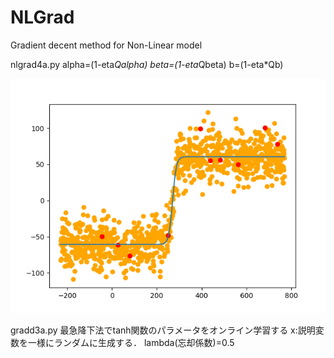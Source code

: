 # NLGrad
Gradient decent method for Non-Linear model

nlgrad4a.py
alpha=(1-eta*Qalpha)
beta=(1-eta*Qbeta)
b=(1-eta*Qb)

<img src='https://github.com/HondaLab/NLGrad/blob/honda/pics/sample4a.png' width=600>

gradd3a.py
最急降下法でtanh関数のパラメータをオンライン学習する
x:説明変数を一様にランダムに生成する．
lambda(忘却係数)=0.5


